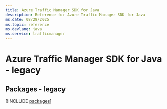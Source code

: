 ```yaml
---
title: Azure Traffic Manager SDK for Java
description: Reference for Azure Traffic Manager SDK for Java
ms.date: 08/28/2025
ms.topic: reference
ms.devlang: java
ms.service: trafficmanager
---
```

# Azure Traffic Manager SDK for Java - legacy
## Packages - legacy
[!INCLUDE [packages](traffic-manager-index.md)]